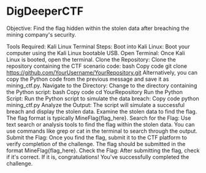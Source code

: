 # DigDeeperCTF
Objective:
Find the flag hidden within the stolen data after breaching the mining company's security.

Tools Required:
Kali Linux
Terminal
Steps:
Boot into Kali Linux:
Boot your computer using the Kali Linux bootable USB.
Open Terminal:
Once Kali Linux is booted, open the terminal.
Clone the Repository:
Clone the repository containing the CTF scenario code:
bash
Copy code
git clone https://github.com/YourUsername/YourRepository.git
Alternatively, you can copy the Python code from the previous message and save it as mining_ctf.py.
Navigate to the Directory:
Change to the directory containing the Python script:
bash
Copy code
cd YourRepository
Run the Python Script:
Run the Python script to simulate the data breach:
Copy code
python mining_ctf.py
Analyze the Output:
The script will simulate a successful breach and display the stolen data.
Examine the stolen data to find the flag. The flag format is typically MineFlag{flag_here}.
Search for the Flag:
Use text search or analysis tools to find the flag within the stolen data.
You can use commands like grep or cat in the terminal to search through the output.
Submit the Flag:
Once you find the flag, submit it to the CTF platform to verify completion of the challenge.
The flag should be submitted in the format MineFlag{flag_here}.
Check the Flag:
After submitting the flag, check if it's correct.
If it is, congratulations! You've successfully completed the challenge.
